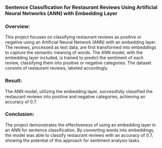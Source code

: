 ### Sentence Classification for Restaurant Reviews Using Artificial Neural Networks (ANN) with Embedding Layer

### Overview:
This project focuses on classifying restaurant reviews as positive or negative using an Artificial Neural Network (ANN) with an embedding layer. The reviews, processed as text data, are first transformed into embeddings to capture the semantic meaning of words. The ANN model, with the embedding layer included, is trained to predict the sentiment of each review, classifying them into positive or negative categories. The dataset consists of restaurant reviews, labeled accordingly.

### Result:
The ANN model, utilizing the embedding layer, successfully classified the restaurant reviews into positive and negative categories, achieving an accuracy of 0.7.

### Conclusion:
The project demonstrates the effectiveness of using an embedding layer in an ANN for sentence classification. By converting words into embeddings, the model was able to classify restaurant reviews with an accuracy of 0.7, showing the potential of this approach for sentiment analysis tasks.







































